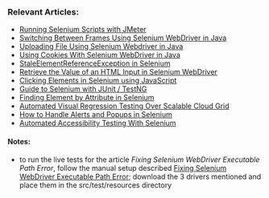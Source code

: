 ### Relevant Articles:

- [Running Selenium Scripts with JMeter](https://www.baeldung.com/selenium-jmeter)
- [Switching Between Frames Using Selenium WebDriver in Java](https://www.baeldung.com/java-selenium-change-frames)
- [Uploading File Using Selenium Webdriver in Java](https://www.baeldung.com/java-selenium-upload-file)
- [Using Cookies With Selenium WebDriver in Java](https://www.baeldung.com/java-selenium-webdriver-cookies)
- [StaleElementReferenceException in Selenium](https://www.baeldung.com/selenium-staleelementreferenceexception)
- [Retrieve the Value of an HTML Input in Selenium WebDriver](https://www.baeldung.com/java-selenium-html-input-value)
- [Clicking Elements in Selenium using JavaScript](https://www.baeldung.com/java-selenium-javascript)
- [Guide to Selenium with JUnit / TestNG](http://www.baeldung.com/java-selenium-with-junit-and-testng)
- [Finding Element by Attribute in Selenium](https://www.baeldung.com/selenium-find-element-by-attribute)
- [Automated Visual Regression Testing Over Scalable Cloud Grid](https://www.baeldung.com/automated-visual-regression-testing)
- [How to Handle Alerts and Popups in Selenium](https://www.baeldung.com/java-selenium-handle-alerts-popups)
- [Automated Accessibility Testing With Selenium](https://www.baeldung.com/java-selenium-accessibility-testing)

#### Notes:

- to run the live tests for the article *Fixing Selenium WebDriver Executable Path Error*, follow the manual setup
  described
  [Fixing Selenium WebDriver Executable Path Error](https://www.baeldung.com/java-selenium-webdriver-path-error#manual-setup);
  download the 3
  drivers mentioned and place them in the src/test/resources directory 

